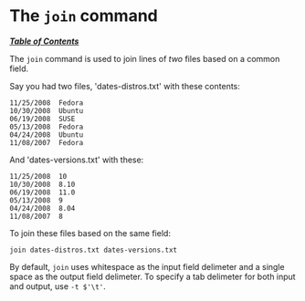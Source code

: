 # The `join` command

[***Table of Contents***](/README.md)

The `join` command is used to join lines of *two* files based on a common
field.

Say you had two files, 'dates-distros.txt' with these contents:

```
11/25/2008  Fedora 
10/30/2008  Ubuntu 
06/19/2008  SUSE 
05/13/2008  Fedora 
04/24/2008  Ubuntu 
11/08/2007  Fedora
```

And 'dates-versions.txt' with these:

```
11/25/2008  10 
10/30/2008  8.10 
06/19/2008  11.0 
05/13/2008  9 
04/24/2008  8.04 
11/08/2007  8
```

To join these files based on the same field:

    join dates-distros.txt dates-versions.txt

By default, `join` uses whitespace as the input field delimeter and a single
space as the output field delimeter. To specify a tab delimeter for both
input and output, use `-t $'\t'`.
